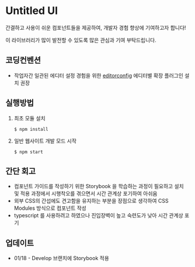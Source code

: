 
# Untitled UI

간결하고 사용이 쉬운 컴포넌트들을 제공하여, 개발자 경험 향상에 기여하고자 합니다!

이 라이브러리가 많이 발전할 수 있도록 많은 관심과 기여 부탁드립니다.

## 코딩컨벤션

- 작업자간 일관된 에디터 설정 경험을 위한 [editorconfig](https://editorconfig.org/) 에디터별 확장 플러그인 설치 권장

## 실행방법

1. 최초 모듈 설치

    ```shell
    $ npm install
    ```

2. 일반 웹사이트 개발 모드 시작

    ```shell
    $ npm start
    ```

## 간단 회고

- 컴포넌트 가이드를 작성하기 위한 Storybook 을 학습하는 과정이 필요하고 설치 및 적용 과정에서 시행착오를 겪으면서 시간 관계상 포기하여 아쉬움
- 외부 CSS의 간섭에도 견고함을 유지하는 부분을 장점으로 생각하여 CSS Modules 방식으로 컴포넌트 작성
- typescript 를 사용하려고 하였으나 진입장벽이 높고 숙련도가 낮아 시간 관계상 포기

## 업데이트

- 01/18 - Develop 브랜치에 Storybook 적용
